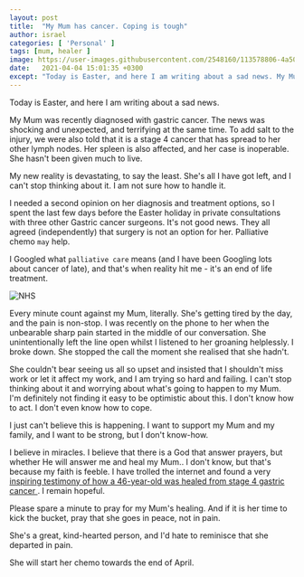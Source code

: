 ```yaml
---
layout: post
title:  "My Mum has cancer. Coping is tough"
author: israel
categories: [ 'Personal' ]
tags: [mum, healer ]
image: https://user-images.githubusercontent.com/2548160/113578806-4a506c00-961b-11eb-8f32-026e3030acbc.jpeg
date:   2021-04-04 15:01:35 +0300
except: "Today is Easter, and here I am writing about a sad news. My Mum was recently diagnosed with gastric cancer. The news was shocking and unexpected, and terrifying at the same time. To add salt to the injury, we were also told that it is a stage 4 cancer that has spread to her other lymph nodes..."
---
```


Today is Easter, and here I am writing about a sad news.

My Mum was recently diagnosed with gastric cancer. The news was shocking and unexpected, and terrifying at the same time. To add salt to the injury, we were also told that it is a stage 4 cancer that has spread to her other lymph nodes. Her spleen is also affected, and her case is inoperable.  She hasn't been given much to live.

My new reality is devastating, to say the least. She's all I have got left, and I can't stop thinking about it.  I am not sure how to handle it.

I needed a second opinion on her diagnosis and treatment options, so I spent the last few days before the Easter holiday in private consultations with three other Gastric cancer surgeons. It's not good news. They all agreed (independently) that surgery is not an option for her. Palliative chemo `may` help.

I Googled what `palliative care` means (and I have been Googling lots about cancer of late), and that's when reality hit me - it's an end of life treatment.

<p class="aligncenter">
<img class="lazyimg" alt="NHS" src="https://user-images.githubusercontent.com/2548160/113579142-c64ab400-961b-11eb-9641-26aa331d4211.png"/> 
<br>
</p>

Every minute count against my Mum, literally. She's getting tired by the day, and the pain is non-stop. I was recently on the phone to her when the unbearable sharp pain started in the middle of our conversation. She unintentionally left the line open whilst I listened to her groaning helplessly.  I broke down.  She stopped the call the moment she realised that she hadn't.

She couldn't bear seeing us all so upset and insisted that I shouldn't miss work or let it affect my work, and I am trying so hard and failing. I can't stop thinking about it and worrying about what's going to happen to my Mum. I'm definitely not finding it easy to be optimistic about this. I don't know how to act. I don't even know how to cope.

I just can't believe this is happening. I want to support my Mum and my family, and I want to be strong, but I don't know-how.

I believe in miracles. I believe that there is a God that answer prayers, but whether He will answer me and heal my Mum.. I don't know, but that's because my faith is feeble. I have trolled the internet and found a very <a href="https://debbiesdream.org/survivor_stories/lisa-gardner/#:~:text=I%20am%20a%2046-year,aorta%2C%20making%20my%20case%20inoperable" target="_blank"> inspiring testimony of how a 46-year-old was healed from stage 4 gastric cancer </a>. I remain hopeful.

Please spare a minute to pray for my Mum's healing. And if it is her time to kick the bucket, pray that she goes in peace, not in pain.

She's a great, kind-hearted person, and I'd hate to reminisce that she departed in pain.

She will start her chemo towards the end of April.